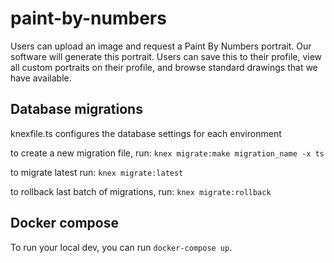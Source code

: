 # paint-by-numbers

Users can upload an image and request a Paint By Numbers portrait. 
Our software will generate this portrait. 
Users can save this to their profile, view all custom portraits on their profile, and browse standard drawings that we have available. 


## Database migrations
knexfile.ts configures the database settings for each environment 

to create a new migration file, run:
`knex migrate:make migration_name -x ts` 

to migrate latest run: 
`knex migrate:latest`

to rollback last batch of migrations, run: 
`knex migrate:rollback`


## Docker compose 
To run your local dev, you can run `docker-compose up`. 

